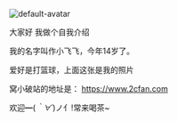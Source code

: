 ![default-avatar](https://user-images.githubusercontent.com/88895023/129381573-69269e09-10d8-43d5-8ec0-650d99fe93f1.png)

大家好
我做个自我介绍

我的名字叫作小飞飞，今年14岁了。

爱好是打篮球，上面这张是我的照片

窝小破站的地址是：  https://www.2cfan.com

欢迎━(*｀∀´*)ノ亻!常来喝茶~
